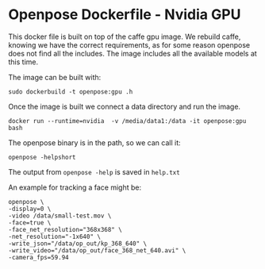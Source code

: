 # Openpose Dockerfile - Nvidia GPU
This docker file is built on top of the caffe gpu image. We rebuild caffe, knowing we have the correct requirements, as for some reason openpose does not find all the includes. The image includes all the available models at this time.

The image can be built with:

    sudo dockerbuild -t openpose:gpu .h

Once the image is built we connect a data directory and run the image.

    docker run --runtime=nvidia  -v /media/data1:/data -it openpose:gpu bash

The openpose binary is in the path, so we can call it:

    openpose -helpshort

The output from  `openpose -help` is saved in `help.txt`

An example for tracking a face might be:

    openpose \
    -display=0 \
    -video /data/small-test.mov \
    -face=true \
    -face_net_resolution="368x368" \
    -net_resolution="-1x640" \
    -write_json="/data/op_out/kp_368_640" \
    -write_video="/data/op_out/face_368_net_640.avi" \
    -camera_fps=59.94
